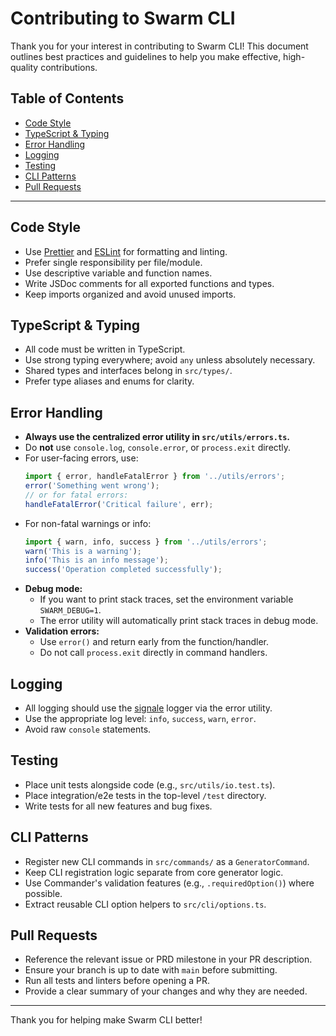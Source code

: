 # Contributing to Swarm CLI

Thank you for your interest in contributing to Swarm CLI! This document outlines best practices and guidelines to help you make effective, high-quality contributions.

## Table of Contents
- [Code Style](#code-style)
- [TypeScript & Typing](#typescript--typing)
- [Error Handling](#error-handling)
- [Logging](#logging)
- [Testing](#testing)
- [CLI Patterns](#cli-patterns)
- [Pull Requests](#pull-requests)

---

## Code Style
- Use [Prettier](https://prettier.io/) and [ESLint](https://eslint.org/) for formatting and linting.
- Prefer single responsibility per file/module.
- Use descriptive variable and function names.
- Write JSDoc comments for all exported functions and types.
- Keep imports organized and avoid unused imports.

## TypeScript & Typing
- All code must be written in TypeScript.
- Use strong typing everywhere; avoid `any` unless absolutely necessary.
- Shared types and interfaces belong in `src/types/`.
- Prefer type aliases and enums for clarity.

## Error Handling
- **Always use the centralized error utility in `src/utils/errors.ts`.**
- Do **not** use `console.log`, `console.error`, or `process.exit` directly.
- For user-facing errors, use:
  ```ts
  import { error, handleFatalError } from '../utils/errors';
  error('Something went wrong');
  // or for fatal errors:
  handleFatalError('Critical failure', err);
  ```
- For non-fatal warnings or info:
  ```ts
  import { warn, info, success } from '../utils/errors';
  warn('This is a warning');
  info('This is an info message');
  success('Operation completed successfully');
  ```
- **Debug mode:**
  - If you want to print stack traces, set the environment variable `SWARM_DEBUG=1`.
  - The error utility will automatically print stack traces in debug mode.
- **Validation errors:**
  - Use `error()` and return early from the function/handler.
  - Do not call `process.exit` directly in command handlers.

## Logging
- All logging should use the [signale](https://github.com/klaussinani/signale) logger via the error utility.
- Use the appropriate log level: `info`, `success`, `warn`, `error`.
- Avoid raw `console` statements.

## Testing
- Place unit tests alongside code (e.g., `src/utils/io.test.ts`).
- Place integration/e2e tests in the top-level `/test` directory.
- Write tests for all new features and bug fixes.

## CLI Patterns
- Register new CLI commands in `src/commands/` as a `GeneratorCommand`.
- Keep CLI registration logic separate from core generator logic.
- Use Commander's validation features (e.g., `.requiredOption()`) where possible.
- Extract reusable CLI option helpers to `src/cli/options.ts`.

## Pull Requests
- Reference the relevant issue or PRD milestone in your PR description.
- Ensure your branch is up to date with `main` before submitting.
- Run all tests and linters before opening a PR.
- Provide a clear summary of your changes and why they are needed.

---

Thank you for helping make Swarm CLI better! 